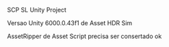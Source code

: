 SCP SL Unity Project

Versao Unity 6000.0.43f1 de Asset HDR Sim

AssetRipper de Asset Script precisa ser consertado ok
